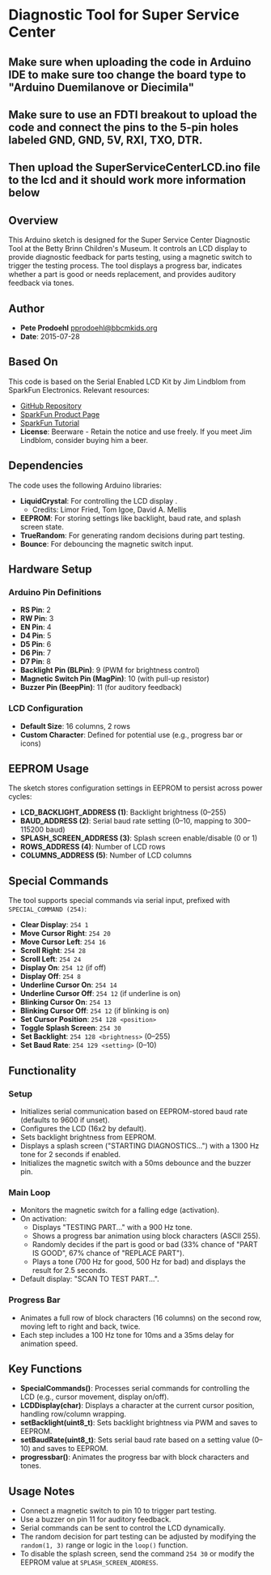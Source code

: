 # Diagnostic Tool for Super Service Center

## Make sure when uploading the code in Arduino IDE to make sure too change the board type to "Arduino Duemilanove or Diecimila"
## Make sure to use an FDTI breakout to upload the code and connect the pins to the 5-pin holes labeled GND, GND, 5V, RXI, TXO, DTR.
## Then upload the SuperServiceCenterLCD.ino file to the lcd and it should work more information below 


## Overview
This Arduino sketch is designed for the Super Service Center Diagnostic Tool at the Betty Brinn Children's Museum. It controls an LCD display to provide diagnostic feedback for parts testing, using a magnetic switch to trigger the testing process. The tool displays a progress bar, indicates whether a part is good or needs replacement, and provides auditory feedback via tones.

## Author
- **Pete Prodoehl** <pprodoehl@bbcmkids.org>
- **Date**: 2015-07-28

## Based On
This code is based on the Serial Enabled LCD Kit by Jim Lindblom from SparkFun Electronics. Relevant resources:
- [GitHub Repository](https://github.com/mr1337357/Serial-LCD-Kit)
- [SparkFun Product Page](https://www.sparkfun.com/products/10097)
- [SparkFun Tutorial](https://www.sparkfun.com/tutorials/289)
- **License**: Beerware - Retain the notice and use freely. If you meet Jim Lindblom, consider buying him a beer.

## Dependencies
The code uses the following Arduino libraries:
- **LiquidCrystal**: For controlling the LCD display [](http://www.arduino.cc/en/Tutorial/LiquidCrystal).
  - Credits: Limor Fried, Tom Igoe, David A. Mellis
- **EEPROM**: For storing settings like backlight, baud rate, and splash screen state.
- **TrueRandom**: For generating random decisions during part testing.
- **Bounce**: For debouncing the magnetic switch input.

## Hardware Setup
### Arduino Pin Definitions
- **RS Pin**: 2
- **RW Pin**: 3
- **EN Pin**: 4
- **D4 Pin**: 5
- **D5 Pin**: 6
- **D6 Pin**: 7
- **D7 Pin**: 8
- **Backlight Pin (BLPin)**: 9 (PWM for brightness control)
- **Magnetic Switch Pin (MagPin)**: 10 (with pull-up resistor)
- **Buzzer Pin (BeepPin)**: 11 (for auditory feedback)

### LCD Configuration
- **Default Size**: 16 columns, 2 rows
- **Custom Character**: Defined for potential use (e.g., progress bar or icons)

## EEPROM Usage
The sketch stores configuration settings in EEPROM to persist across power cycles:
- **LCD_BACKLIGHT_ADDRESS (1)**: Backlight brightness (0–255)
- **BAUD_ADDRESS (2)**: Serial baud rate setting (0–10, mapping to 300–115200 baud)
- **SPLASH_SCREEN_ADDRESS (3)**: Splash screen enable/disable (0 or 1)
- **ROWS_ADDRESS (4)**: Number of LCD rows
- **COLUMNS_ADDRESS (5)**: Number of LCD columns

## Special Commands
The tool supports special commands via serial input, prefixed with `SPECIAL_COMMAND (254)`:
- **Clear Display**: `254 1`
- **Move Cursor Right**: `254 20`
- **Move Cursor Left**: `254 16`
- **Scroll Right**: `254 28`
- **Scroll Left**: `254 24`
- **Display On**: `254 12` (if off)
- **Display Off**: `254 8`
- **Underline Cursor On**: `254 14`
- **Underline Cursor Off**: `254 12` (if underline is on)
- **Blinking Cursor On**: `254 13`
- **Blinking Cursor Off**: `254 12` (if blinking is on)
- **Set Cursor Position**: `254 128 <position>`
- **Toggle Splash Screen**: `254 30`
- **Set Backlight**: `254 128 <brightness>` (0–255)
- **Set Baud Rate**: `254 129 <setting>` (0–10)

## Functionality
### Setup
- Initializes serial communication based on EEPROM-stored baud rate (defaults to 9600 if unset).
- Configures the LCD (16x2 by default).
- Sets backlight brightness from EEPROM.
- Displays a splash screen ("STARTING DIAGNOSTICS...") with a 1300 Hz tone for 2 seconds if enabled.
- Initializes the magnetic switch with a 50ms debounce and the buzzer pin.

### Main Loop
- Monitors the magnetic switch for a falling edge (activation).
- On activation:
  - Displays "TESTING PART..." with a 900 Hz tone.
  - Shows a progress bar animation using block characters (ASCII 255).
  - Randomly decides if the part is good or bad (33% chance of "PART IS GOOD", 67% chance of "REPLACE PART").
  - Plays a tone (700 Hz for good, 500 Hz for bad) and displays the result for 2.5 seconds.
- Default display: "SCAN TO TEST PART...".

### Progress Bar
- Animates a full row of block characters (16 columns) on the second row, moving left to right and back, twice.
- Each step includes a 100 Hz tone for 10ms and a 35ms delay for animation speed.

## Key Functions
- **SpecialCommands()**: Processes serial commands for controlling the LCD (e.g., cursor movement, display on/off).
- **LCDDisplay(char)**: Displays a character at the current cursor position, handling row/column wrapping.
- **setBacklight(uint8_t)**: Sets backlight brightness via PWM and saves to EEPROM.
- **setBaudRate(uint8_t)**: Sets serial baud rate based on a setting value (0–10) and saves to EEPROM.
- **progressbar()**: Animates the progress bar with block characters and tones.

## Usage Notes
- Connect a magnetic switch to pin 10 to trigger part testing.
- Use a buzzer on pin 11 for auditory feedback.
- Serial commands can be sent to control the LCD dynamically.
- The random decision for part testing can be adjusted by modifying the `random(1, 3)` range or logic in the `loop()` function.
- To disable the splash screen, send the command `254 30` or modify the EEPROM value at `SPLASH_SCREEN_ADDRESS`.
